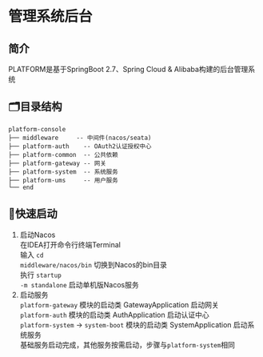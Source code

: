 # 管理系统后台

## 简介

PLATFORM是基于SpringBoot 2.7、Spring Cloud & Alibaba构建的后台管理系统

## 🗂目录结构

```text
platform-console
├── middleware     -- 中间件(nacos/seata)
├── platform-auth    -- OAuth2认证授权中心
├── platform-common  -- 公共依赖
├── platform-gateway -- 网关
├── platform-system  -- 系统服务
├── platform-ums     -- 用户服务
└── end
```

## 🥇快速启动

1. 启动Nacos<br/>
   在IDEA打开命令行终端Terminal<br/>
   输入 <code>cd middleware/nacos/bin</code> 切换到Nacos的bin目录<br>
   执行 <code>startup -m standalone</code> 启动单机版Nacos服务
2. 启动服务<br/>
   <code>platform-gateway</code> 模块的启动类 GatewayApplication 启动网关<br/>
   <code>platform-auth</code> 模块的启动类 AuthApplication 启动认证中心<br/>
   <code>platform-system</code> -> <code>system-boot</code> 模块的启动类 SystemApplication 启动系统服务<br/>
   基础服务启动完成，其他服务按需启动，步骤与<code>platform-system</code>相同<br/>